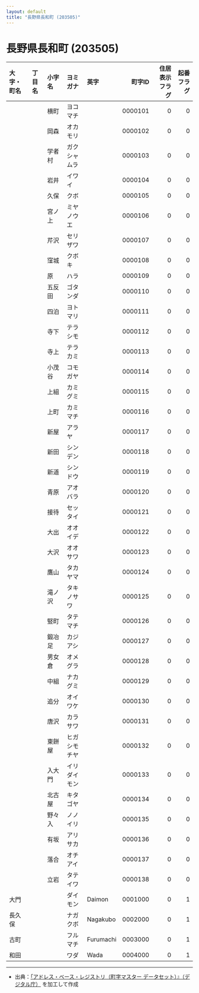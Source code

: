 ```yaml
---
layout: default
title: "長野県長和町 (203505)"
---
```


# 長野県長和町 (203505)

| 大字・町名 | 丁目名 | 小字名 | ヨミガナ | 英字 | 町字ID | 住居表示フラグ | 起番フラグ |
|:--------|:------|:------|:-----------------|:---------------------|--------:|----------:|--------:|
|  |  | 横町 | ヨコマチ |  | 0000101 | 0 | 0 |
|  |  | 岡森 | オカモリ |  | 0000102 | 0 | 0 |
|  |  | 学者村 | ガクシャムラ |  | 0000103 | 0 | 0 |
|  |  | 岩井 | イワイ |  | 0000104 | 0 | 0 |
|  |  | 久保 | クボ |  | 0000105 | 0 | 0 |
|  |  | 宮ノ上 | ミヤノウエ |  | 0000106 | 0 | 0 |
|  |  | 芹沢 | セリザワ |  | 0000107 | 0 | 0 |
|  |  | 窪城 | クボキ |  | 0000108 | 0 | 0 |
|  |  | 原 | ハラ |  | 0000109 | 0 | 0 |
|  |  | 五反田 | ゴタンダ |  | 0000110 | 0 | 0 |
|  |  | 四泊 | ヨトマリ |  | 0000111 | 0 | 0 |
|  |  | 寺下 | テラシモ |  | 0000112 | 0 | 0 |
|  |  | 寺上 | テラカミ |  | 0000113 | 0 | 0 |
|  |  | 小茂谷 | コモガヤ |  | 0000114 | 0 | 0 |
|  |  | 上組 | カミグミ |  | 0000115 | 0 | 0 |
|  |  | 上町 | カミマチ |  | 0000116 | 0 | 0 |
|  |  | 新屋 | アラヤ |  | 0000117 | 0 | 0 |
|  |  | 新田 | シンデン |  | 0000118 | 0 | 0 |
|  |  | 新道 | シンドウ |  | 0000119 | 0 | 0 |
|  |  | 青原 | アオバラ |  | 0000120 | 0 | 0 |
|  |  | 接待 | セッタイ |  | 0000121 | 0 | 0 |
|  |  | 大出 | オオイデ |  | 0000122 | 0 | 0 |
|  |  | 大沢 | オオサワ |  | 0000123 | 0 | 0 |
|  |  | 鷹山 | タカヤマ |  | 0000124 | 0 | 0 |
|  |  | 滝ノ沢 | タキノサワ |  | 0000125 | 0 | 0 |
|  |  | 竪町 | タテマチ |  | 0000126 | 0 | 0 |
|  |  | 鍛冶足 | カジアシ |  | 0000127 | 0 | 0 |
|  |  | 男女倉 | オメグラ |  | 0000128 | 0 | 0 |
|  |  | 中組 | ナカグミ |  | 0000129 | 0 | 0 |
|  |  | 追分 | オイワケ |  | 0000130 | 0 | 0 |
|  |  | 唐沢 | カラサワ |  | 0000131 | 0 | 0 |
|  |  | 東餅屋 | ヒガシモチヤ |  | 0000132 | 0 | 0 |
|  |  | 入大門 | イリダイモン |  | 0000133 | 0 | 0 |
|  |  | 北古屋 | キタゴヤ |  | 0000134 | 0 | 0 |
|  |  | 野々入 | ノノイリ |  | 0000135 | 0 | 0 |
|  |  | 有坂 | アリサカ |  | 0000136 | 0 | 0 |
|  |  | 落合 | オチアイ |  | 0000137 | 0 | 0 |
|  |  | 立岩 | タテイワ |  | 0000138 | 0 | 0 |
| 大門 |  |  | ダイモン | Daimon | 0001000 | 0 | 1 |
| 長久保 |  |  | ナガクボ | Nagakubo | 0002000 | 0 | 1 |
| 古町 |  |  | フルマチ | Furumachi | 0003000 | 0 | 1 |
| 和田 |  |  | ワダ | Wada | 0004000 | 0 | 1 |

---

- 出典：[「アドレス・ベース・レジストリ（町字マスター データセット）』（デジタル庁）](https://www.digital.go.jp/policies/base_registry_address/) を加工して作成